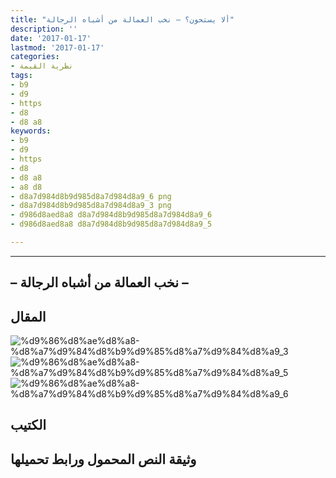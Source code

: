 ```yaml
---
title: "ألا يستحون؟ – نخب العمالة من أشباه الرجالة"
description: ''
date: '2017-01-17'
lastmod: '2017-01-17'
categories:
- نظرية القيمة
tags:
- b9
- d9
- https
- d8
- d8 a8
keywords:
- b9
- d9
- https
- d8
- d8 a8
- a8 d8
- d8a7d984d8b9d985d8a7d984d8a9_6 png
- d8a7d984d8b9d985d8a7d984d8a9_3 png
- d986d8aed8a8 d8a7d984d8b9d985d8a7d984d8a9_6
- d986d8aed8a8 d8a7d984d8b9d985d8a7d984d8a9_5

---
```

****

## **– نخب العمالة من أشباه الرجالة –**

## المقال

![%d9%86%d8%ae%d8%a8-%d8%a7%d9%84%d8%b9%d9%85%d8%a7%d9%84%d8%a9_3](https://abouyaarebmarzouki.wordpress.com/wp-content/uploads/2017/01/d986d8aed8a8-d8a7d984d8b9d985d8a7d984d8a9_3.png?w=648) ![%d9%86%d8%ae%d8%a8-%d8%a7%d9%84%d8%b9%d9%85%d8%a7%d9%84%d8%a9_5](https://abouyaarebmarzouki.wordpress.com/wp-content/uploads/2017/01/d986d8aed8a8-d8a7d984d8b9d985d8a7d984d8a9_5.png?w=648) ![%d9%86%d8%ae%d8%a8-%d8%a7%d9%84%d8%b9%d9%85%d8%a7%d9%84%d8%a9_6](https://abouyaarebmarzouki.wordpress.com/wp-content/uploads/2017/01/d986d8aed8a8-d8a7d984d8b9d985d8a7d984d8a9_6.png?w=648)

## الكتيب

## وثيقة النص المحمول ورابط تحميلها

###